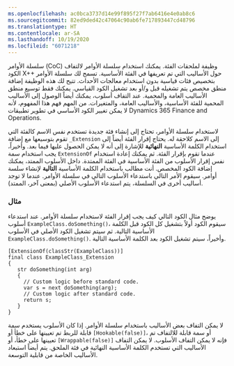 ```yaml
---
ms.openlocfilehash: ac0bca3737d14e99f895f27f7ab6416e4e0ab8c6
ms.sourcegitcommit: 82ed9ded42c47064c90ab6fe717893447cd48796
ms.translationtype: HT
ms.contentlocale: ar-SA
ms.lasthandoff: 10/19/2020
ms.locfileid: "6071218"
---
```


سلسلة الأوامر (CoC) وظيفة لملحقات الفئة. يمكنك استخدام سلسلة الأوامر لالتفاف الكود X++ حول الأساليب التي تم تعريفها في الفئة الأساسية. تسمح لك سلسلة الأوامر بتخصيص فئات قياسية بدون استخدام معالجات الأحداث. تتيح لك هذه الوظيفة إضافة منطق مخصص يتم تشغيله قبل و/أو بعد تشغيل الكود القياسي. يمكنك فقط توسيع منطق الأساليب العامة والمحمية. عند التفاف أسلوب، يمكنك أيضاً الوصول إلى الأساليب المحمية للفئة الأساسية، والأساليب العامة، والمتغيرات. من المهم فهم هذا المفهوم، لأنه لا يمكن تغيير الكود الأساسي في تطوير تطبيقات Dynamics 365 Finance and Operations.
 
لاستخدام سلسلة الأوامر، تحتاج إلى إنشاء فئة جديدة تستخدم نفس الاسم كالفئة التي تقوم بتوسيعها مع إضافة `_Extension` إلى الاسم كلاحقة له. يحتاج إقرار الفئة أيضاً إلى استخدام الكلمة الأساسية **النهائية** للإشارة إلى أنه لا يمكن الحصول عليها فيما بعد.
وأخيراً، يجب استخدام سمة `ExtensionOf` عندما تقوم بإقرار الفئة. ثم يمكنك إعادة استخدام نفس إقرار الأسلوب من الفئة الأساسية في الفئة الممتدة. داخل الأسلوب الممتد، يمكنك إضافة الكود المخصص. أنت مطالب باستخدام الكلمة الأساسية **التالية** لإنشاء سلسة أوامر. سيقوم الأمر التالي باستدعاء الأسلوب التالي في سلسلة الأوامر. عندما لا توجد أساليب أخرى في السلسلة، يتم استدعاء الأسلوب الأصلي (بمعنى آخر، الممتد).

### <a name="example"></a>مثال

يوضح مثال الكود التالي كيف يجب إقرار الفئة لاستخدام سلسلة الأوامر. عند استدعاء أسلوب `ExampleClass.doSomething()`، سيقوم الكود أولاً بتشغيل كل الكود قبل الكلمة الأساسية التالية. ثم سيتم تشغيل الكود الأصلي في الأسلوب `ExampleClass.doSomething()`. وأخيراً، سيتم تشغيل الكود بعد الكلمة الأساسية التالية.

```xpp
[ExtensionOf(classStr(ExampleClass))]
final class ExampleClass_Extension
{
   str doSomething(int arg)
   {
     // Custom logic before standard code.
     var s = next doSomething(arg);
     // Custom logic after standard code.
     return s;
   }
}

```

لا يمكن التفاف بعض الأساليب باستخدام سلسلة الأوامر. إذا كان الأسلوب يستخدم سمة قابلة للربط تم تعيينها على خطأ أو `[Hookable(false)]`، أو سمة قابلة للالتفاف تم تعيينها على خطأ، أو `[Wrappable(false)]` فإنه لا يمكن التفاف الأسلوب.
لا يمكن التفاف الأساليب التي تستخدم الكلمة الأساسية النهائية في فئة الملحق. يتم أيضاً استبعاد الأساليب الخاصة من قابلية التوسعة.
